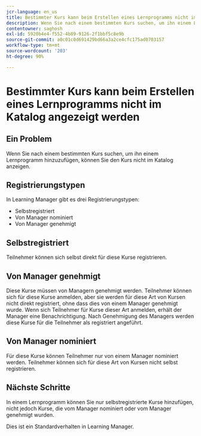 ```yaml
---
jcr-language: en_us
title: Bestimmter Kurs kann beim Erstellen eines Lernprogramms nicht im Katalog angezeigt werden
description: Wenn Sie nach einem bestimmten Kurs suchen, um ihn einem Lernprogramm hinzuzufügen, können Sie den Kurs nicht im Katalog anzeigen.
contentowner: saghosh
exl-id: 5920b4e4-f552-4b89-9126-2f1bbf5c8e9b
source-git-commit: a0c01c0d691429bd66a3a2ce4cfc175ad0703157
workflow-type: tm+mt
source-wordcount: '203'
ht-degree: 90%

---
```


# Bestimmter Kurs kann beim Erstellen eines Lernprogramms nicht im Katalog angezeigt werden

## Ein Problem

Wenn Sie nach einem bestimmten Kurs suchen, um ihn einem Lernprogramm hinzuzufügen, können Sie den Kurs nicht im Katalog anzeigen.

## Registrierungstypen

In Learning Manager gibt es drei Registrierungstypen:

* Selbstregistriert
* Von Manager nominiert
* Von Manager genehmigt

## Selbstregistriert

Teilnehmer können sich selbst direkt für diese Kurse registrieren.

## Von Manager genehmigt

Diese Kurse müssen von Managern genehmigt werden. Teilnehmer können sich für diese Kurse anmelden, aber sie werden für diese Art von Kursen nicht direkt registriert, ohne dass dies von einem Manager genehmigt wurde. Wenn sich Teilnehmer für Kurse dieser Art anmelden, erhält der Manager eine Benachrichtigung. Nach Genehmigung des Managers werden diese Kurse für die Teilnehmer als registriert angeführt.

## Von Manager nominiert

Für diese Kurse können Teilnehmer nur von einem Manager nominiert werden. Teilnehmer können sich für diese Art von Kursen nicht selbst registrieren.

## Nächste Schritte

In einem Lernprogramm können Sie nur selbstregistrierte Kurse hinzufügen, nicht jedoch Kurse, die vom Manager nominiert oder vom Manager genehmigt wurden.

Dies ist ein Standardverhalten in Learning Manager.
